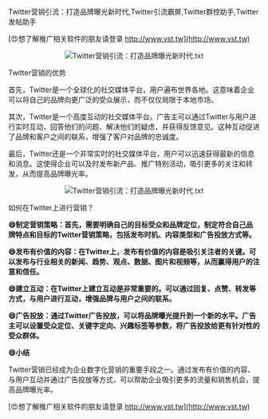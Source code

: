 Twitter营销引流：打造品牌曝光新时代,Twitter引流霸屏,Twitter群控助手,Twitter发帖助手

[😍想了解推广相关软件的朋友请登录 http://www.vst.tw](http://www.vst.tw)

 <center><img src="https://vst.tw/MP4/tuiguang/png/2.png" alt="Twitter营销引流：打造品牌曝光新时代.txt"></center>

Twitter营销的优势

首先，Twitter是一个全球化的社交媒体平台，用户遍布世界各地。这意味着企业可以将自己的品牌向更广泛的受众展示，而不仅仅局限于本地市场。

其次，Twitter是一个高度互动的社交媒体平台。广告主可以通过Twitter与用户进行实时互动，回答他们的问题、解决他们的疑虑，并获得反馈意见。这种互动促进了品牌和客户之间的联系，增强了客户对品牌的忠诚度。

最后，Twitter还是一个非常实时的社交媒体平台，用户可以迅速获得最新的信息和消息。这使得企业可以及时发布新产品、推广特别活动，吸引更多的关注和转发，从而提高品牌曝光率。

 <center><img src="https://vst.tw/MP4/tuiguang/png/7.png" alt="Twitter营销引流：打造品牌曝光新时代.txt"></center>

如何在Twitter上进行营销？

**😄制定营销策略：首先，需要明确自己的目标受众和品牌定位，制定符合自己品牌特点和目标的Twitter营销策略，包括发布时机、内容类型和广告投放方式等。**

**😄发布有价值的内容：在Twitter上，发布有价值的内容是吸引关注者的关键。可以发布与行业相关的新闻、趋势、观点、数据、图片和视频等，从而赢得用户的注意和信任。**

**😄建立互动：在Twitter上建立互动是非常重要的。可以通过回复、点赞、转发等方式，与用户进行互动，增强品牌与用户之间的联系。**

**😄广告投放：通过Twitter广告投放，可以将品牌曝光提升到一个新的水平。广告主可以设置受众定位、关键字定向、兴趣标签等参数，将广告投放给更有针对性的受众群体。**

**😄小结**

Twitter营销已经成为企业数字化营销的重要手段之一。通过发布有价值的内容、与用户互动并通过广告投放等方式，可以帮助企业吸引更多的流量和销售机会，提高品牌曝光率。

[😍想了解推广相关软件的朋友请登录 http://www.vst.tw](http://www.vst.tw)



